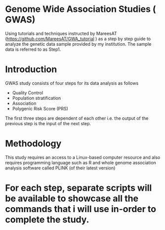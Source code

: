 # Genome Wide Association Studies ( GWAS)

Using tutorials and techniques instructed by MareesAT (https://github.com/MareesAT/GWA_tutorial ) as a step by step guide to analyze the genetic data sample provided by my institution. The sample data is referred to as Step1.

# Introduction 
GWAS study consists of four steps for its data analysis as follows
- Quality Control
- Population stratification
- Association
- Polygenic Risk Score (PRS)

The first three steps are dependent of each other i.e. the output of the previous step is the input of the next step.

# Methodology
This study requires an access to a Linux-based computer resource and also requires programming language such as R and whole genome association analysis software called PLINK (of their latest version)

# For each step, separate scripts will be available to showcase all the commands that i will use in-order to complete the study.



